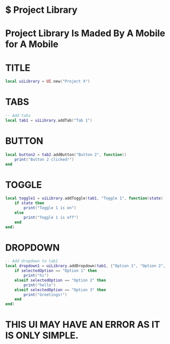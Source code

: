# $ Project Library

# Project Library Is Maded By A Mobile for A Mobile
# TITLE
```lua
local uiLibrary = UI.new("Project X")
```
# TABS
```lua
-- Add tabs
local tab1 = uiLibrary.addTab("Tab 1")
```
# BUTTON
```lua
local button2 = tab2.addButton("Button 2", function()
    print("Button 2 clicked!")
end
```
# TOGGLE
```lua 
local toggle1 = uiLibrary.addToggle(tab1, "Toggle 1", function(state)
    if state then
        print("Toggle 1 is on")
    else
        print("Toggle 1 is off")
    end
end)
```
# DROPDOWN
```lua
-- Add dropdown to tab1
local dropdown1 = uiLibrary.addDropdown(tab1, {"Option 1", "Option 2", "Option 3"}, "Select an option", function(selectedOption)
    if selectedOption == "Option 1" then
        print("hi")
    elseif selectedOption == "Option 2" then
        print("hello")
    elseif selectedOption == "Option 3" then
        print("Greetings!")
    end
end)
```
# THIS UI MAY HAVE AN ERROR AS IT IS ONLY SIMPLE.
